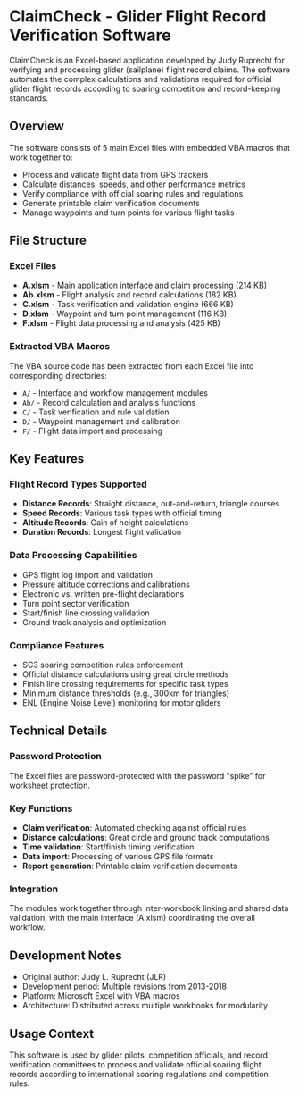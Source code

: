 # ClaimCheck - Glider Flight Record Verification Software

ClaimCheck is an Excel-based application developed by Judy Ruprecht for verifying and processing glider (sailplane) flight record claims. The software automates the complex calculations and validations required for official glider flight records according to soaring competition and record-keeping standards.

## Overview

The software consists of 5 main Excel files with embedded VBA macros that work together to:
- Process and validate flight data from GPS trackers
- Calculate distances, speeds, and other performance metrics
- Verify compliance with official soaring rules and regulations
- Generate printable claim verification documents
- Manage waypoints and turn points for various flight tasks

## File Structure

### Excel Files
- **A.xlsm** - Main application interface and claim processing (214 KB)
- **Ab.xlsm** - Flight analysis and record calculations (182 KB)
- **C.xlsm** - Task verification and validation engine (666 KB)
- **D.xlsm** - Waypoint and turn point management (116 KB)
- **F.xlsm** - Flight data processing and analysis (425 KB)

### Extracted VBA Macros
The VBA source code has been extracted from each Excel file into corresponding directories:
- `A/` - Interface and workflow management modules
- `Ab/` - Record calculation and analysis functions
- `C/` - Task verification and rule validation
- `D/` - Waypoint management and calibration
- `F/` - Flight data import and processing

## Key Features

### Flight Record Types Supported
- **Distance Records**: Straight distance, out-and-return, triangle courses
- **Speed Records**: Various task types with official timing
- **Altitude Records**: Gain of height calculations
- **Duration Records**: Longest flight validation

### Data Processing Capabilities
- GPS flight log import and validation
- Pressure altitude corrections and calibrations
- Electronic vs. written pre-flight declarations
- Turn point sector verification
- Start/finish line crossing validation
- Ground track analysis and optimization

### Compliance Features
- SC3 soaring competition rules enforcement
- Official distance calculations using great circle methods
- Finish line crossing requirements for specific task types
- Minimum distance thresholds (e.g., 300km for triangles)
- ENL (Engine Noise Level) monitoring for motor gliders

## Technical Details

### Password Protection
The Excel files are password-protected with the password "spike" for worksheet protection.

### Key Functions
- **Claim verification**: Automated checking against official rules
- **Distance calculations**: Great circle and ground track computations
- **Time validation**: Start/finish timing verification
- **Data import**: Processing of various GPS file formats
- **Report generation**: Printable claim verification documents

### Integration
The modules work together through inter-workbook linking and shared data validation, with the main interface (A.xlsm) coordinating the overall workflow.

## Development Notes

- Original author: Judy L. Ruprecht (JLR)
- Development period: Multiple revisions from 2013-2018
- Platform: Microsoft Excel with VBA macros
- Architecture: Distributed across multiple workbooks for modularity

## Usage Context

This software is used by glider pilots, competition officials, and record verification committees to process and validate official soaring flight records according to international soaring regulations and competition rules.
